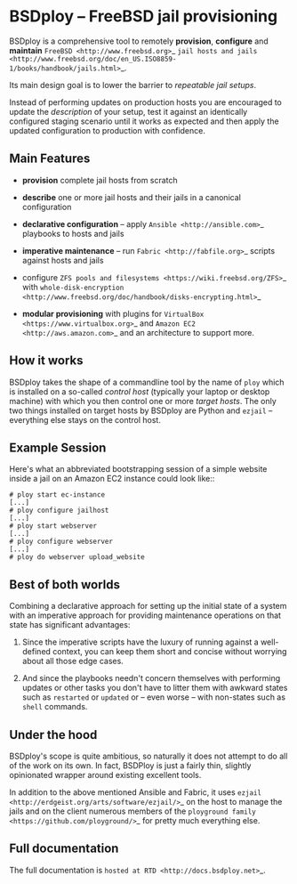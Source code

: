 BSDploy – FreeBSD jail provisioning
===================================

BSDploy is a comprehensive tool to remotely **provision**, **configure** and **maintain** `FreeBSD <http://www.freebsd.org>`_ `jail hosts and jails <http://www.freebsd.org/doc/en_US.ISO8859-1/books/handbook/jails.html>`_.

Its main design goal is to lower the barrier to *repeatable jail setups*.

Instead of performing updates on production hosts you are encouraged to update the *description* of your setup, test it against an identically configured staging scenario until it works as expected and then apply the updated configuration to production with confidence.


Main Features
-------------

- **provision** complete jail hosts from scratch

- **describe** one or more jail hosts and their jails in a canonical configuration

- **declarative configuration** – apply `Ansible <http://ansible.com>`_ playbooks to hosts and jails

- **imperative maintenance**  – run `Fabric <http://fabfile.org>`_ scripts against hosts and jails

- configure `ZFS pools and filesystems <https://wiki.freebsd.org/ZFS>`_ with `whole-disk-encryption <http://www.freebsd.org/doc/handbook/disks-encrypting.html>`_

-  **modular provisioning** with plugins for `VirtualBox <https://www.virtualbox.org>`_ and `Amazon EC2 <http://aws.amazon.com>`_ and an architecture to support more.


How it works
------------

BSDploy takes the shape of a commandline tool by the name of ``ploy`` which is installed on a so-called *control host* (typically your laptop or desktop machine) with which you then control one or more *target hosts*. The only two things installed on target hosts by BSDploy are Python and ``ezjail`` – everything else stays on the control host.


Example Session
---------------

Here's what an abbreviated bootstrapping session of a simple website inside a jail on an Amazon EC2 instance could look like::

    # ploy start ec-instance
    [...]
    # ploy configure jailhost
    [...]
    # ploy start webserver
    [...]
    # ploy configure webserver
    [...]
    # ploy do webserver upload_website


Best of both worlds
-------------------

Combining a declarative approach for setting up the initial state of a system with an imperative approach for providing maintenance operations on that state has significant advantages:

1. Since the imperative scripts have the luxury of running against a well-defined context, you can keep them short and concise without worrying about all those edge cases.

2. And since the playbooks needn't concern themselves with performing updates or other tasks you don't have to litter them with awkward states such as ``restarted`` or ``updated`` or – even worse – with non-states such as ``shell`` commands.


Under the hood
--------------

BSDploy's scope is quite ambitious, so naturally it does not attempt to do all of the work on its own. In fact, BSDPloy is just a fairly thin, slightly opinionated wrapper around existing excellent tools.

In addition to the above mentioned Ansible and Fabric, it uses `ezjail <http://erdgeist.org/arts/software/ezjail/>`_ on the host to manage the jails and on the client numerous members of the `ployground family <https://github.com/ployground/>`_ for pretty much everything else.


Full documentation
------------------

The full documentation is `hosted at RTD <http://docs.bsdploy.net>`_.

